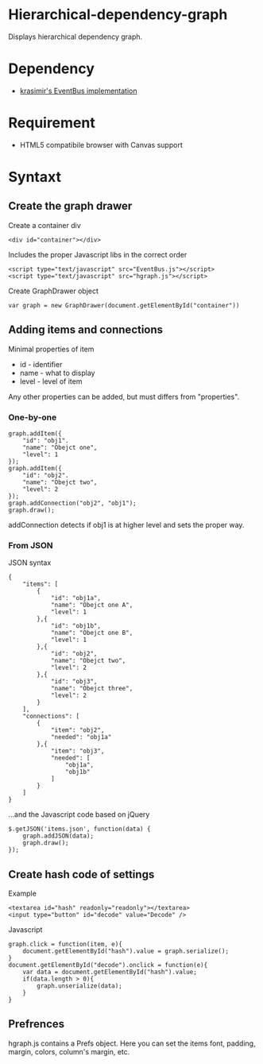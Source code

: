 Hierarchical-dependency-graph
=============================

Displays hierarchical dependency graph.

# Dependency

* [krasimir's EventBus implementation][]

# Requirement

* HTML5 compatibile browser with Canvas support

# Syntaxt

## Create the graph drawer

Create a container div

	<div id="container"></div>

Includes the proper Javascript libs in the correct order

 	<script type="text/javascript" src="EventBus.js"></script>
	<script type="text/javascript" src="hgraph.js"></script>

Create GraphDrawer object

	var graph = new GraphDrawer(document.getElementById("container"))

## Adding items and connections

Minimal properties of item
* id - identifier
* name - what to display
* level - level of item

Any other properties can be added, but must differs from "properties".

### One-by-one

	graph.addItem({
		"id": "obj1".
		"name": "Obejct one",
		"level": 1
	});
	graph.addItem({
		"id": "obj2".
		"name": "Obejct two",
		"level": 2
	});
	graph.addConnection("obj2", "obj1");
	graph.draw();

addConnection detects if obj1 is at higher level and sets the proper way.

### From JSON
	
JSON syntax
	
	{
		"items": [
			{
				"id": "obj1a",
				"name": "Obejct one A",
				"level": 1
			},{
				"id": "obj1b",
				"name": "Obejct one B",
				"level": 1
			},{
				"id": "obj2",
				"name": "Obejct two",
				"level": 2
			},{
				"id": "obj3",
				"name": "Obejct three",
				"level": 2
			}
		],
		"connections": [
			{
				"item": "obj2",
				"needed": "obj1a"
			},{
				"item": "obj3",
				"needed": [
					"obj1a",
					"obj1b"
				]
			}
		]
	}

...and the Javascript code based on jQuery

	$.getJSON('items.json', function(data) {
		graph.addJSON(data);
		graph.draw();
	});

## Create hash code of settings

Example

	<textarea id="hash" readonly="readonly"></textarea>
	<input type="button" id="decode" value="Decode" />

Javascript

	graph.click = function(item, e){
		document.getElementById("hash").value = graph.serialize();
	}
	document.getElementById("decode").onclick = function(e){
		var data = document.getElementById("hash").value;
		if(data.length > 0){
			graph.unserialize(data);
		}
	}

## Prefrences

hgraph.js contains a Prefs object. Here you can set the items font, padding, margin, colors, column's margin, etc.

[krasimir's EventBus implementation]: https://github.com/krasimir/EventBus
